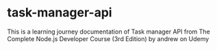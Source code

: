 # task-manager-api
This is a learning journey documentation of Task manager API from The Complete Node.js Developer Course (3rd Edition) by andrew on Udemy

